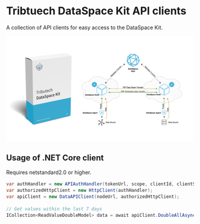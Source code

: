 # Tribtuech DataSpace Kit API clients

A collection of API clients for easy access to the DataSpace Kit.

![Overview](overview.jpg)

## Usage of .NET Core client

Requires netstandard2.0 or higher.

``` csharp
var authHandler = new APIAuthHandler(tokenUrl, scope, clientId, clientSecret);
var authorizedHttpClient = new HttpClient(authHandler);
var apiClient = new DataAPIClient(nodeUrl, authorizedHttpClient);

// Get values within the last 7 days
ICollection<ReadValueDoubleModel> data = await apiClient.DoubleAllAsync(dataStreamId, DateTime.Now, DateTime.Now.AddDays(-7), "asc", null, null, null);
```